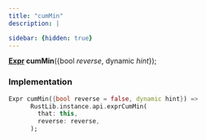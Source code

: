 ```yaml
---
title: "cumMin"
description: |

sidebar: {hidden: true}
---
```

<span class="dart-code"><strong>[Expr] cumMin</strong>({<span class="nobr">bool <i>reverse</i></span>, <span class="nobr">dynamic <i>hint</i></span>});</span>


### Implementation
```dart
Expr cumMin({bool reverse = false, dynamic hint}) =>
      RustLib.instance.api.exprCumMin(
        that: this,
        reverse: reverse,
      );
```

[Expr]: /reference/classes/expr
